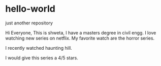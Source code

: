 # hello-world
just another repository

Hi Everyone,
This is shweta, I have a masters degree in civil engg. I love watching new series on netflix. 
My favorite watch are the horror series.

I recently watched haunting hill.

I would give this series a 4/5  stars.
